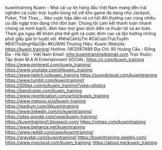 kuwintraining
Kuwin - Nhà cái uy tín hàng đầu Việt Nam mang đến trải nghiệm cá cược trực tuyến bùng nổ với kho game đa dạng như Jackpot, Poker, Thể Thao,... Kèo cược hấp dẫn và cơ hội đổi thưởng cao cùng nhiều ưu đãi ngập tràn đang chờ đón bạn. Chúng tôi cam kết thanh toán nhanh chóng và minh bạch, đảm bảo mọi giao dịch diễn ra thuận lợi và an toàn. Tham gia ngay để khám phá thế giới cá cược đỉnh cao và tận hưởng những phút giây giải trí tuyệt vời. #NhàCáiUyTín #CáCượcTrựcTuyến #ĐổiThưởngHấpDẫn #KUWIN
Thương Hiệu: Kuwin
Website: https://kuwin.training/
Hotline: 0812567889
Địa Chỉ: 90 Hoàng Cầu - Đống Đa - Hà Nội - Việt Nam
Email: infor.kuwintraining@gmail.com
Trực thuộc: Tập đoàn M.A.N Entertainment
SOCIAL:
https://x.com/kuwin_training
https://www.pinterest.com/kuwin_training/
https://www.youtube.com/@kuwin_training
https://www.twitch.tv/kuwin_training
https://soundcloud.com/kuwintraining
https://www.tumblr.com/kuwintraining1
https://500px.com/p/kuwin_training?view=photos
https://bandcamp.com/kuwin_training
https://www.reverbnation.com/artist/kuwin_training
https://www.metooo.io/u/kuwin-training
https://medium.com/@kuwintraining
https://www.linkedin.com/in/kuwintraining/
https://sites.google.com/view/kuwin-training/
https://kuwintraining1.blogspot.com/
https://vimeo.com/kuwintraining
https://www.behance.net/kuwintraining
https://www.reddit.com/user/kuwintraining/
https://gravatar.com/kuwintraining1
https://kuwintraining.weebly.com/
https://www.mixcloud.com/kuwin_training/
https://about.me/kuwin_training
